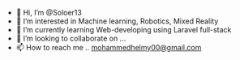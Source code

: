 - 👋 Hi, I’m @Soloer13
- 👀 I’m interested in Machine learning, Robotics, Mixed Reality
- 🌱 I’m currently learning Web-developing using Laravel full-stack
- 💞️ I’m looking to collaborate on ...
- 📫 How to reach me .. mohammedhelmy00@gmail.com

<!---
Soloer13/Soloer13 is a ✨ special ✨ repository because its `README.md` (this file) appears on your GitHub profile.
You can click the Preview link to take a look at your changes.
--->
